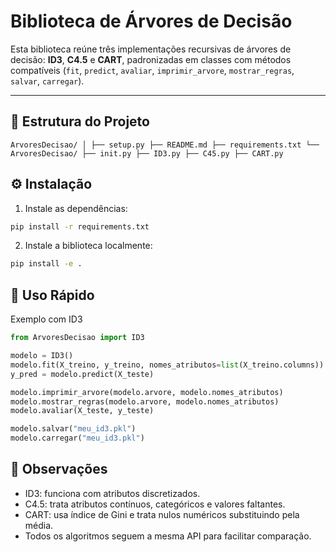 # Biblioteca de Árvores de Decisão

Esta biblioteca reúne três implementações recursivas de árvores de decisão: **ID3**, **C4.5** e **CART**, padronizadas em classes com métodos compatíveis (`fit`, `predict`, `avaliar`, `imprimir_arvore`, `mostrar_regras`, `salvar`, `carregar`).  

---

## 📂 Estrutura do Projeto
```
ArvoresDecisao/ │ ├── setup.py ├── README.md ├── requirements.txt └── ArvoresDecisao/ ├── init.py ├── ID3.py ├── C45.py ├── CART.py
```

## ⚙️ Instalação

1. Instale as dependências:

```bash
pip install -r requirements.txt
```

2. Instale a biblioteca localmente:
```bash
pip install -e .
```


## 🚀 Uso Rápido
Exemplo com ID3

```python
from ArvoresDecisao import ID3

modelo = ID3()
modelo.fit(X_treino, y_treino, nomes_atributos=list(X_treino.columns))
y_pred = modelo.predict(X_teste)

modelo.imprimir_arvore(modelo.arvore, modelo.nomes_atributos)
modelo.mostrar_regras(modelo.arvore, modelo.nomes_atributos)
modelo.avaliar(X_teste, y_teste)

modelo.salvar("meu_id3.pkl")
modelo.carregar("meu_id3.pkl")
```

## 📌 Observações
- ID3: funciona com atributos discretizados.
- C4.5: trata atributos contínuos, categóricos e valores faltantes.
- CART: usa índice de Gini e trata nulos numéricos substituindo pela média.
- Todos os algoritmos seguem a mesma API para facilitar comparação.
